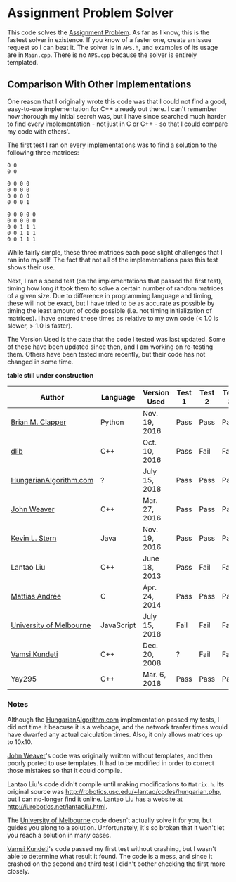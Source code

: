 # Assignment Problem Solver

This code solves the [Assignment Problem](https://en.wikipedia.org/wiki/Assignment_problem). As far as I know, this is the fastest solver in existence. If you know of a faster one, create an issue request so I can beat it. The solver is in `APS.h`, and examples of its usage are in `Main.cpp`. There is no `APS.cpp` because the solver is entirely templated.

## Comparison With Other Implementations

One reason that I originally wrote this code was that I could not find a good, easy-to-use implementation for C++ already out there. I can't remember how thorough my initial search was, but I have since searched much harder to find every implementation - not just in C or C++ - so that I could compare my code with others'.

The first test I ran on every implementations was to find a solution to the following three matrices:
```
0 0
0 0
```
```
0 0 0 0
0 0 0 0
0 0 0 0
0 0 0 1
```
```
0 0 0 0 0
0 0 0 0 0
0 0 1 1 1
0 0 1 1 1
0 0 1 1 1
```
While fairly simple, these three matrices each pose slight challenges that I ran into myself. The fact that not all of the implementations pass this test shows their use.

Next, I ran a speed test (on the implementations that passed the first test), timing how long it took them to solve a certain number of random matrices of a given size. Due to difference in programming language and timing, these will not be exact, but I have tried to be as accurate as possible by timing the least amount of code possible (i.e. not timing initialization of matrices). I have entered these times as relative to my own code (< 1.0 is slower, > 1.0 is faster).

The Version Used is the date that the code I tested was last updated. Some of these have been updated since then, and I am working on re-testing them. Others have been tested more recently, but their code has not changed in some time.

__table still under construction__

| Author                    | Language   | Version Used  | Test 1 | Test 2 | Test 3 | Speed |
|---------------------------|------------|---------------|--------|--------|--------|-------|
| [Brian M. Clapper]        | Python     | Nov. 19, 2016 | Pass   | Pass   | Pass   |       |
| [dlib]                    | C++        | Oct. 10, 2016 | Pass   | Fail   | Fail   |       |
| [HungarianAlgorithm.com]  | ?          | July 15, 2018 | Pass   | Pass   | Pass   | ?     |
| [John Weaver]             | C++        | Mar. 27, 2016 | Pass   | Pass   | Pass   | 0.5   |
| [Kevin L. Stern]          | Java       | Nov. 19, 2016 | Pass   | Pass   | Pass   |       |
| Lantao Liu                | C++        | June 18, 2013 | Pass   | Fail   | Fail   |       |
| [Mattias Andrée]          | C          | Apr. 24, 2014 | Pass   | Pass   | Pass   |       |
| [University of Melbourne] | JavaScript | July 15, 2018 | Fail   | Fail   | Fail   |       |
| [Vamsi Kundeti]           | C++        | Dec. 20, 2008 | ?      | Fail   | Fail   |       |
| Yay295                    | C++        | Mar.  6, 2018 | Pass   | Pass   | Pass   | 1.0   |

### Notes

Although the [HungarianAlgorithm.com] implementation passed my tests, I did not time it beacuse it is a webpage, and the network tranfer times would have dwarfed any actual calculation times. Also, it only allows matrices up to 10x10.

[John Weaver]'s code was originally written without templates, and then poorly ported to use templates. It had to be modified in order to correct those mistakes so that it could compile.

Lantao Liu's code didn't compile until making modifications to `Matrix.h`. Its original source was http://robotics.usc.edu/~lantao/codes/hungarian.php, but I can no-longer find it online. Lantao Liu has a website at http://iurobotics.net/lantaoliu.html.

The [University of Melbourne] code doesn't actually solve it for you, but guides you along to a solution. Unfortunately, it's so broken that it won't let you reach a solution in many cases.

[Vamsi Kundeti]'s code passed my first test without crashing, but I wasn't able to determine what result it found. The code is a mess, and since it crashed on the second and third test I didn't bother checking the first more closely.

[Brian M. Clapper]: https://github.com/bmc/munkres
[dlib]: http://dlib.net/
[HungarianAlgorithm.com]: http://hungarianalgorithm.com/solve.php
[John Weaver]: https://github.com/saebyn/munkres-cpp
[Kevin L. Stern]: https://github.com/KevinStern/software-and-algorithms/blob/master/src/main/java/blogspot/software_and_algorithms/stern_library/optimization/HungarianAlgorithm.java
[Lantao Liu]: http://robotics.usc.edu/~lantao/codes/hungarian.php
[Mattias Andrée]: https://github.com/maandree/hungarian-algorithm-n3
[University of Melbourne]: http://www.ifors.ms.unimelb.edu.au/tutorial/hungarian/welcome_frame.html
[Vamsi Kundeti]: https://launchpad.net/lib-bipartite-match
